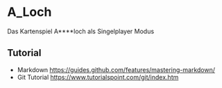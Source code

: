 # A_Loch
Das Kartenspiel A****loch als Singelplayer Modus

## Tutorial
- Markdown https://guides.github.com/features/mastering-markdown/
- Git Tutorial https://www.tutorialspoint.com/git/index.htm

